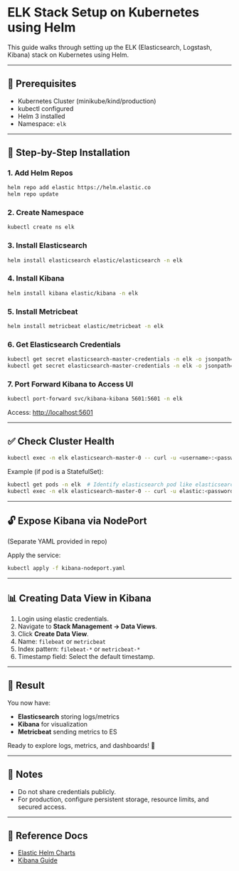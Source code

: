 
# ELK Stack Setup on Kubernetes using Helm

This guide walks through setting up the ELK (Elasticsearch, Logstash, Kibana) stack on Kubernetes using Helm.

---

## 🧠 Prerequisites

- Kubernetes Cluster (minikube/kind/production)
- kubectl configured
- Helm 3 installed
- Namespace: `elk`

---

## 🔧 Step-by-Step Installation

### 1. Add Helm Repos

```bash
helm repo add elastic https://helm.elastic.co
helm repo update
```

### 2. Create Namespace

```bash
kubectl create ns elk
```

### 3. Install Elasticsearch

```bash
helm install elasticsearch elastic/elasticsearch -n elk
```

### 4. Install Kibana

```bash
helm install kibana elastic/kibana -n elk
```

### 5. Install Metricbeat

```bash
helm install metricbeat elastic/metricbeat -n elk
```

### 6. Get Elasticsearch Credentials

```bash
kubectl get secret elasticsearch-master-credentials -n elk -o jsonpath="{.data.username}" | base64 --decode; echo
kubectl get secret elasticsearch-master-credentials -n elk -o jsonpath="{.data.password}" | base64 --decode; echo
```

### 7. Port Forward Kibana to Access UI

```bash
kubectl port-forward svc/kibana-kibana 5601:5601 -n elk
```

Access: [http://localhost:5601](http://localhost:5601)

---

## ✅ Check Cluster Health

```bash
kubectl exec -n elk elasticsearch-master-0 -- curl -u <username>:<password> http://localhost:9200/_cluster/health?pretty
```

Example (if pod is a StatefulSet):

```bash
kubectl get pods -n elk  # Identify elasticsearch pod like elasticsearch-master-0
kubectl exec -n elk elasticsearch-master-0 -- curl -u elastic:<password> http://localhost:9200/_cluster/health?pretty
```

---

## 🔓 Expose Kibana via NodePort

(Separate YAML provided in repo)

Apply the service:

```bash
kubectl apply -f kibana-nodeport.yaml
```

---

## 📊 Creating Data View in Kibana

1. Login using elastic credentials.
2. Navigate to **Stack Management → Data Views**.
3. Click **Create Data View**.
4. Name: `filebeat` or `metricbeat`
5. Index pattern: `filebeat-*` or `metricbeat-*`
6. Timestamp field: Select the default timestamp.

---

## 🚀 Result

You now have:

- **Elasticsearch** storing logs/metrics
- **Kibana** for visualization
- **Metricbeat** sending metrics to ES

Ready to explore logs, metrics, and dashboards! 🎯

---

## 🔐 Notes

- Do not share credentials publicly.
- For production, configure persistent storage, resource limits, and secured access.

---

## 🧠 Reference Docs

- [Elastic Helm Charts](https://github.com/elastic/helm-charts)
- [Kibana Guide](https://www.elastic.co/guide/en/kibana/current/index.html)
